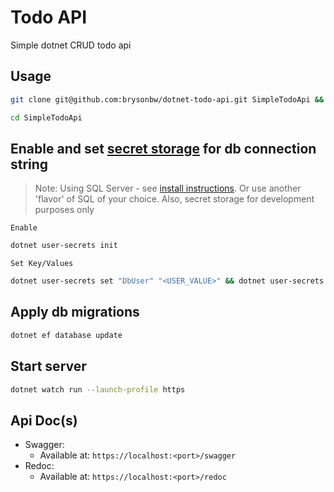 # Todo API

Simple dotnet CRUD todo api

## Usage

```bash
git clone git@github.com:brysonbw/dotnet-todo-api.git SimpleTodoApi && rm -rf SimpleTodoApi/.git
```

```bash
cd SimpleTodoApi
```

## Enable and set [secret storage](https://learn.microsoft.com/en-us/aspnet/core/security/app-secrets?view=aspnetcore-9.0) for db connection string

> Note: Using SQL Server - see [install instructions](https://learn.microsoft.com/en-us/sql/database-engine/install-windows/install-sql-server?view=sql-server-ver17). Or use another 'flavor' of SQL of your choice. Also, secret storage for development purposes only

`Enable`

```bash
dotnet user-secrets init
```

`Set Key/Values`

```bash
dotnet user-secrets set "DbUser" "<USER_VALUE>" && dotnet user-secrets set "DbPassword" "<PASSWORD_VALUE>" && dotnet user-secrets set "Database" "<DB_NAME_VALUE>"
```

## Apply db migrations

```bash
dotnet ef database update
```

## Start server

```bash
dotnet watch run --launch-profile https
```

## Api Doc(s)

- Swagger:
  - Available at: `https://localhost:<port>/swagger`
- Redoc:
  - Available at: `https://localhost:<port>/redoc`
